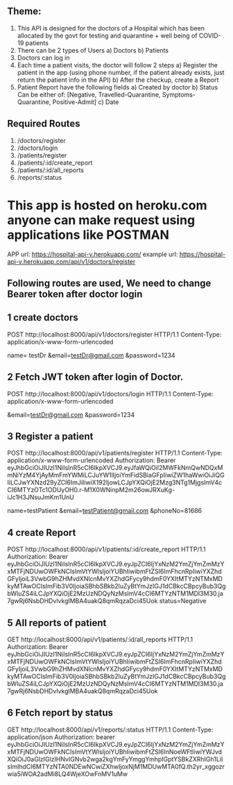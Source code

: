 ## Theme:
1) This API is designed for the doctors of a Hospital which has been allocated by the govt for testing and quarantine + well being of  COVID-19 patients
2) There can be 2 types of Users
   a) Doctors
   b) Patients
3) Doctors can log in
4) Each time a patient visits, the doctor will follow 2 steps
   a) Register the patient in the app (using phone number, if the patient already exists, just return the patient info in the API)
   b) After the checkup, create a Report
5) Patient Report have the following fields
   a) Created by doctor
   b) Status Can be either of: [Negative, Travelled-Quarantine, Symptoms-Quarantine, Positive-Admit]
   c) Date

## Required Routes
1) /doctors/register
2) /doctors/login
3) /patients/register 
4) /patients/:id/create_report
5) /patients/:id/all_reports
6) /reports/:status

# This app is hosted on heroku.com anyone can make request using applications like POSTMAN
APP url: https://hospital-api-v.herokuapp.com/
example url: https://hospital-api-v.herokuapp.com/api/v1/doctors/register

## Following routes are used, We need to change Bearer token after doctor login

## 1 create doctors

POST http://localhost:8000/api/v1/doctors/register HTTP/1.1
Content-Type: application/x-www-form-urlencoded

name= testDr
&email=testDr@gmail.com
&password=1234

## 2 Fetch JWT token after login of Doctor.

POST http://localhost:8000/api/v1/doctors/login HTTP/1.1
Content-Type: application/x-www-form-urlencoded

&email=testDr@gmail.com
&password=1234

## 3 Register a patient

POST http://localhost:8000/api/v1/patients/register HTTP/1.1
Content-Type: application/x-www-form-urlencoded
Authorization: Bearer eyJhbGciOiJIUzI1NiIsInR5cCI6IkpXVCJ9.eyJfaWQiOiI2MWFkNmQwNDQxMmNiYzM4YjAyMmFmYWMiLCJuYW1lIjoiYmFidSBiaGFpIiwiZW1haWwiOiJiQGIiLCJwYXNzd29yZCI6ImJiIiwiX192IjowLCJpYXQiOjE2Mzg3NTg1MjgsImV4cCI6MTYzOTc1ODUyOH0.r-M1X0WNinpM2m26owJRXuKg-iJc1H3JNsuJmKm1UnU

name=testPatient
&email=testPatient@gmail.com
&phoneNo=81686

## 4 create Report

POST http://localhost:8000/api/v1/patients/:id/create_report HTTP/1.1
Authorization: Bearer eyJhbGciOiJIUzI1NiIsInR5cCI6IkpXVCJ9.eyJpZCI6IjYxNzM2YmZjYmZmMzYxMTFjNDUwOWFkNCIsImVtYWlsIjoiYUBhIiwibmFtZSI6ImFhcnRpIiwiYXZhdGFyIjoiL3VwbG9hZHMvdXNlcnMvYXZhdGFycy9hdmF0YXItMTYzNTMxMDkyMTAwOCIsImFib3V0IjoiaSBhbSBkb2luZyBtYmJzIGJ1dCBkcCBpcyBub3QgbWluZS4iLCJpYXQiOjE2MzUzNDQyNzMsImV4cCI6MTYzNTM1MDI3M30.ja7gwRj6NsbDHDvlvkglMBA4uakQ8qmRqzaDci45Uok
status=Negative

## 5 All reports of patient

GET http://localhost:8000/api/v1/patients/:id/all_reports HTTP/1.1
Authorization: Bearer eyJhbGciOiJIUzI1NiIsInR5cCI6IkpXVCJ9.eyJpZCI6IjYxNzM2YmZjYmZmMzYxMTFjNDUwOWFkNCIsImVtYWlsIjoiYUBhIiwibmFtZSI6ImFhcnRpIiwiYXZhdGFyIjoiL3VwbG9hZHMvdXNlcnMvYXZhdGFycy9hdmF0YXItMTYzNTMxMDkyMTAwOCIsImFib3V0IjoiaSBhbSBkb2luZyBtYmJzIGJ1dCBkcCBpcyBub3QgbWluZS4iLCJpYXQiOjE2MzUzNDQyNzMsImV4cCI6MTYzNTM1MDI3M30.ja7gwRj6NsbDHDvlvkglMBA4uakQ8qmRqzaDci45Uok

## 6 Fetch report by status

GET http://localhost:8000/api/v1/reports/:status HTTP/1.1
Content-Type: application/json
Authorization: bearer eyJhbGciOiJIUzI1NiIsInR5cCI6IkpXVCJ9.eyJpZCI6IjYxNzM2YmZjYmZmMzYxMTFjNDUwOWFkNCIsImVtYWlsIjoiYUBhIiwibmFtZSI6InNoeWFtIiwiYWJvdXQiOiJ0aGlzIGlzIHNvIGNvb2wga2kgYmFyYmggYmhpIGptYSBkZXRhIGh1LiIsImlhdCI6MTYzNTA0NDEwNCwiZXhwIjoxNjM1MDUwMTA0fQ.th2yr_xggozrwia5iWOA2adMi8LQ4WjeXOwFnMV1uMw
